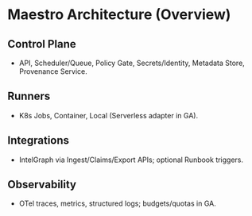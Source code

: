 # Maestro Architecture (Overview)

## Control Plane
- API, Scheduler/Queue, Policy Gate, Secrets/Identity, Metadata Store, Provenance Service.

## Runners
- K8s Jobs, Container, Local (Serverless adapter in GA).

## Integrations
- IntelGraph via Ingest/Claims/Export APIs; optional Runbook triggers.

## Observability
- OTel traces, metrics, structured logs; budgets/quotas in GA.
